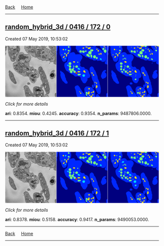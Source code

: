
[Back](..)&nbsp;&nbsp;&nbsp;&nbsp;&nbsp;[Home](https://leapmanlab.github.io/snapshots)

---

<div class="summary"><a href="0"><h2>random_hybrid_3d / 0416 / 172 / 0</h2></a><p>Created 07 May 2019, 10:53:02
</p><a href="0"><img src="0/media/summary.png" align="center"></a><p>
<i>Click for more details</i>
</p></div>

**ari**: 0.8354. **miou**: 0.4245. **accuracy**: 0.9354. **n_params**: 9487806.0000. 

---

<div class="summary"><a href="1"><h2>random_hybrid_3d / 0416 / 172 / 1</h2></a><p>Created 07 May 2019, 10:53:02
</p><a href="1"><img src="1/media/summary.png" align="center"></a><p>
<i>Click for more details</i>
</p></div>

**ari**: 0.8378. **miou**: 0.5158. **accuracy**: 0.9417. **n_params**: 9490053.0000. 

---

[Back](..)&nbsp;&nbsp;&nbsp;&nbsp;&nbsp;[Home](https://leapmanlab.github.io/snapshots)

---